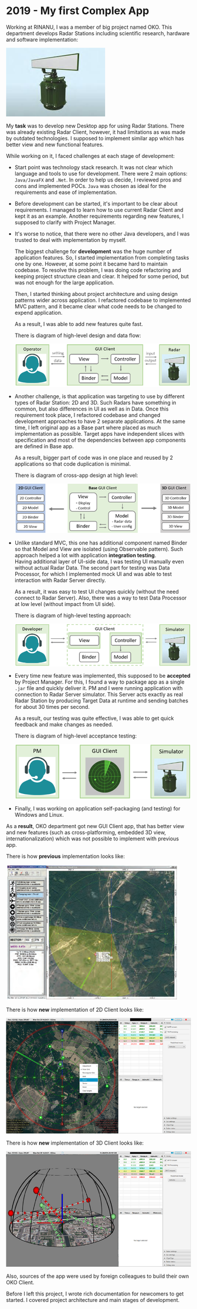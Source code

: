 # 2019 - My first Complex App

Working at RINANU, I was a member of big project named OKO.
This department develops Radar Stations including scientific research, hardware and software implementation:

![](../pictures/OKO/2D_OKO_Radar.jpg)

My **task** was to develop new Desktop app for using Radar Stations.
There was already existing Radar Client, however, it had limitations as was made by outdated technologies.
I supposed to implement similar app which has better view and new functional features.

While working on it, I faced challenges at each stage of development:

- Start point was technology stack research. It was not clear which language and tools to use for development.
    There were 2 main options: `Java/JavaFX` and `.Net`. 
    In order to help us decide, I reviewed pros and cons and implemented POCs. 
    `Java` was chosen as ideal for the requirements and ease of implementation.
  
- Before development can be started, it's important to be clear about requirements. 
    I managed to learn how to use current Radar Client and kept it as an example. 
    Another requirements regarding new features, I supposed to clarify with Project Manager.

- It's worse to notice, that there were no other Java developers,
    and I was trusted to deal with implementation by myself.

    The biggest challenge for **development** was the huge number of application features.
    So, I started implementation from completing tasks one by one.
    However, at some point it became hard to maintain codebase.
    To resolve this problem, I was doing code refactoring and keeping project structure clean and clear.
    It helped for some period, but was not enough for the large application.
    
    Then, I started thinking about project architecture and using design patterns wider across application.
    I refactored codebase to implemented MVC pattern, 
    and it became clear what code needs to be changed to expend application.
    
    As a result, I was able to add new features quite fast.

    There is diagram of high-level design and data flow:

    ![](../pictures/OKO/OKO_Dataflow.png)

- Another challenge, is that application was targeting to use by different types of Radar Station: 2D and 3D.
    Such Radars have something in common, but also differences in UI as well as in Data.
    Once this requirement took place, I refactored codebase and changed development approaches 
    to have 2 separate applications. At the same time, 
    I left original app as a Base part where placed as much implementation as possible. 
    Target apps have independent slices with specification 
    and most of the dependencies between app components are defined in Base app.

    As a result, bigger part of code was in one place and reused by 2 applications 
    so that code duplication is minimal.

    There is diagram of cross-app design at high level:

    ![](../pictures/OKO/OKO_Client_Hierarchy.PNG)
    

- Unlike standard MVC, this one has additional component named Binder so that Model and View 
    are isolated (using Observable pattern).
    Such approach helped a lot with application **integration testing**.    
    Having additional layer of UI-side data, I was testing UI manually even without actual Radar Data.
    The second part for testing was Data Processor, for which I implemented mock UI 
    and was able to test interaction with Radar Server directly.

    As a result, it was easy to test UI changes quickly (without the need connect to Radar Server).
    Also, there was a way to test Data Processor at low level (without impact from UI side).

    There is diagram of high-level testing approach:

    ![](../pictures/OKO/OKO_Client_Intergation_Testing.png)

- Every time new feature was implemented, this supposed to be **accepted** by Project Manager.
    For this, I found a way to package app as a single `.jar` file and quickly deliver it. 
    PM and I were running application with connection to Radar Server simulator.
    This Server acts exactly as real Radar Station by producing Target Data at runtime 
    and sending batches for about 30 times per second.
    
    As a result, our testing was quite effective, I was able to get quick feedback and make changes as needed.

    There is diagram of high-level acceptance testing:

    ![](../pictures/OKO/OKO_Client_Aceptance_Testing.png)

- Finally, I was working on application self-packaging (and testing) for Windows and Linux.

As a **result**, OKO department got new GUI Client app, that has better view and new features 
(such as cross-platforming, embedded 3D view, internationalization) which was not possible to implement with previous app. 

There is how **previous** implementation looks like:

![](../pictures/OKO/2D_OKO_Client_Previous.png)

There is how **new** implementation of 2D Client looks like:

![](../pictures/OKO/2D_OKO_Client.png)

There is how **new** implementation of 3D Client looks like:

![](../pictures/OKO/3D_OKO_Client.png)

Also, sources of the app were used by foreign colleagues to build their own OKO Client. 

Before I left this project, I wrote rich documentation for newcomers to get started.
I covered project architecture and main stages of development.